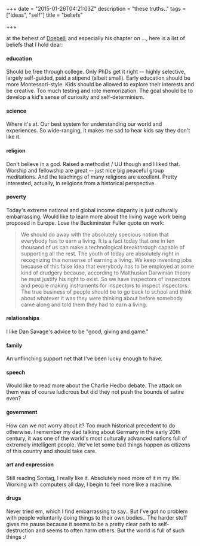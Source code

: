 +++
date = "2015-01-26T04:21:03Z"
description = "these truths.."
tags = ["ideas", "self"]
title = "beliefs"

+++

at the behest of [Doebelli](/2015/thinking-clearly/)
and especially his chapter on ...,
here is a list of beliefs that I hold dear:

<!--more-->


#### education
Should be free through college.
Only PhDs get it right -- highly selective, largely self-guided, paid a stipend (albeit small).
Early education should be more Montessori-style.
Kids should be allowed to explore their interests and be creative.
Too much testing and rote memorization.
The goal should be to develop a kid's sense of curiosity and self-determinism.


#### science
Where it's at.
Our best system for understanding our world and experiences.
So wide-ranging, it makes me sad to hear kids say they don't like it.


#### religion
Don't believe in a god.
Raised a methodist / UU though and I liked that.
Worship and fellowship are great -- just nice big peaceful group meditations.
And the teachings of many religions are excellent.
Pretty interested, actually, in religions from a historical perspective.


#### poverty
Today's extreme national and global income disparity is just culturally embarrassing.
Would like to learn more about the living wage work being proposed in Europe.
Love the Buckminster Fuller quote on work:

> We should do away with the absolutely specious notion that everybody has to
> earn a living. It is a fact today that one in ten thousand of us can make a
> technological breakthrough capable of supporting all the rest. The youth of
> today are absolutely right in recognizing this nonsense of earning a living.
> We keep inventing jobs because of this false idea that everybody has to be employed
> at some kind of drudgery because, according to Malthusian Darwinian theory he must
> justify his right to exist. So we have inspectors of inspectors and people making
> instruments for inspectors to inspect inspectors. The true business of people
> should be to go back to school and think about whatever it was they were thinking
> about before somebody came along and told them they had to earn a living.


#### relationships
I like Dan Savage's advice to be "good, giving and game."


#### family
An unflinching support net that I've been lucky enough to have.


#### speech
Would like to read more about the Charlie Hedbo debate.
The attack on them was of course ludicrous but did they not push the bounds of satire even?


#### government
How can we not worry about it?
Too much historical precedent to do otherwise.
I remember my dad talking about Germany in the early 20th century,
it was one of the world's most culturally advanced nations full of extremely intelligent people.
We've let some bad things happen as citizens of this country and should take care.


#### art and expression
Still reading Sontag, I really like it.
Absolutely need more of it in my life.
Working with computers all day, I begin to feel more like a machine.


#### drugs
Never tried em, which I find embarrassing to say..
But I've got no problem with people voluntarily doing things to their own bodies..
The harder stuff gives me pause because it seems to be a pretty clear path to self-destruction
and seems to often harm others.
But the world is full of such things :/
